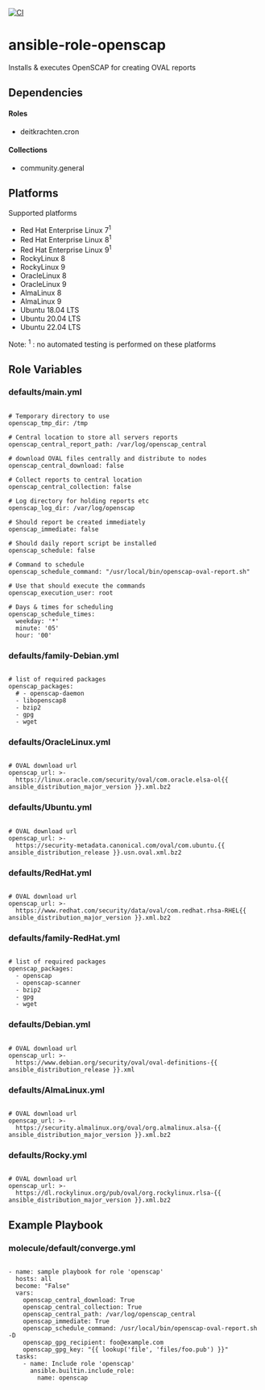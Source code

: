 [![CI](https://github.com/de-it-krachten/ansible-role-openscap/workflows/CI/badge.svg?event=push)](https://github.com/de-it-krachten/ansible-role-openscap/actions?query=workflow%3ACI)


# ansible-role-openscap

Installs & executes OpenSCAP for creating OVAL reports 



## Dependencies

#### Roles
- deitkrachten.cron

#### Collections
- community.general

## Platforms

Supported platforms

- Red Hat Enterprise Linux 7<sup>1</sup>
- Red Hat Enterprise Linux 8<sup>1</sup>
- Red Hat Enterprise Linux 9<sup>1</sup>
- RockyLinux 8
- RockyLinux 9
- OracleLinux 8
- OracleLinux 9
- AlmaLinux 8
- AlmaLinux 9
- Ubuntu 18.04 LTS
- Ubuntu 20.04 LTS
- Ubuntu 22.04 LTS

Note:
<sup>1</sup> : no automated testing is performed on these platforms

## Role Variables
### defaults/main.yml
<pre><code>
# Temporary directory to use
openscap_tmp_dir: /tmp

# Central location to store all servers reports
openscap_central_report_path: /var/log/openscap_central

# download OVAL files centrally and distribute to nodes
openscap_central_download: false

# Collect reports to central location
openscap_central_collection: false

# Log directory for holding reports etc
openscap_log_dir: /var/log/openscap

# Should report be created immediately
openscap_immediate: false

# Should daily report script be installed
openscap_schedule: false

# Command to schedule
openscap_schedule_command: "/usr/local/bin/openscap-oval-report.sh"

# Use that should execute the commands
openscap_execution_user: root

# Days & times for scheduling
openscap_schedule_times:
  weekday: '*'
  minute: '05'
  hour: '00'
</pre></code>

### defaults/family-Debian.yml
<pre><code>
# list of required packages
openscap_packages:
  # - openscap-daemon
  - libopenscap8
  - bzip2
  - gpg
  - wget
</pre></code>

### defaults/OracleLinux.yml
<pre><code>
# OVAL download url
openscap_url: >-
  https://linux.oracle.com/security/oval/com.oracle.elsa-ol{{ ansible_distribution_major_version }}.xml.bz2
</pre></code>

### defaults/Ubuntu.yml
<pre><code>
# OVAL download url
openscap_url: >-
  https://security-metadata.canonical.com/oval/com.ubuntu.{{ ansible_distribution_release }}.usn.oval.xml.bz2
</pre></code>

### defaults/RedHat.yml
<pre><code>
# OVAL download url
openscap_url: >-
  https://www.redhat.com/security/data/oval/com.redhat.rhsa-RHEL{{ ansible_distribution_major_version }}.xml.bz2
</pre></code>

### defaults/family-RedHat.yml
<pre><code>
# list of required packages
openscap_packages:
  - openscap
  - openscap-scanner
  - bzip2
  - gpg
  - wget
</pre></code>

### defaults/Debian.yml
<pre><code>
# OVAL download url
openscap_url: >-
  https://www.debian.org/security/oval/oval-definitions-{{ ansible_distribution_release }}.xml
</pre></code>

### defaults/AlmaLinux.yml
<pre><code>
# OVAL download url
openscap_url: >-
  https://security.almalinux.org/oval/org.almalinux.alsa-{{ ansible_distribution_major_version }}.xml.bz2
</pre></code>

### defaults/Rocky.yml
<pre><code>
# OVAL download url
openscap_url: >-
  https://dl.rockylinux.org/pub/oval/org.rockylinux.rlsa-{{ ansible_distribution_major_version }}.xml.bz2
</pre></code>




## Example Playbook
### molecule/default/converge.yml
<pre><code>
- name: sample playbook for role 'openscap'
  hosts: all
  become: "False"
  vars:
    openscap_central_download: True
    openscap_central_collection: True
    openscap_central_path: /var/log/openscap_central
    openscap_immediate: True
    openscap_schedule_command: /usr/local/bin/openscap-oval-report.sh -D
    openscap_gpg_recipient: foo@example.com
    openscap_gpg_key: "{{ lookup('file', 'files/foo.pub') }}"
  tasks:
    - name: Include role 'openscap'
      ansible.builtin.include_role:
        name: openscap
</pre></code>
